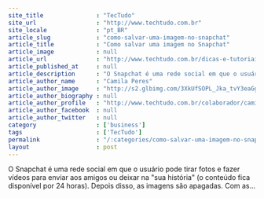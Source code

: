 ```yaml
---
site_title               : "TecTudo"
site_url                 : "http://www.techtudo.com.br"
site_locale              : "pt_BR"
article_slug             : "como-salvar-uma-imagem-no-snapchat"
article_title            : "Como salvar uma imagem no Snapchat"
article_image            : null
article_url              : "http://www.techtudo.com.br/dicas-e-tutoriais/noticia/2013/09/como-salvar-uma-imagem-do-snapchat.html"
article_published_at     : null
article_description      : "O Snapchat é uma rede social em que o usuário pode tirar fotos e fazer vídeos para enviar aos amigos ou deixar na 'sua história' (o conteúdo fica disponível por 24 horas). Depois disso, as imagens são apagadas. Com as..."
article_author_name      : "Camila Peres"
article_author_image     : "http://s2.glbimg.com/3XkUfSOPL_Jka_tvY3eaGgZzRjM=/30x30/s2.glbimg.com/d8zHGh6MIdPsJUht56-MWbFRsyw=/12x0:598x587/140x140/s.glbimg.com/po/tt2/f/original/2015/10/14/foto_1.png"
article_author_biography : null
article_author_profile   : "http://www.techtudo.com.br/colaborador/camila-peres.html"
article_author_facebook  : null
article_author_twitter   : null
category                 : ['business']
tags                     : ['TecTudo']
permalink                : "/:categories/como-salvar-uma-imagem-no-snapchat/"
layout                   : post
---
```


O Snapchat é uma rede social em que o usuário pode tirar fotos e fazer vídeos para enviar aos amigos ou deixar na "sua história" (o conteúdo fica disponível por 24 horas). Depois disso, as imagens são apagadas. Com as...
